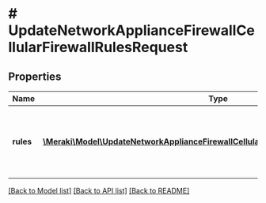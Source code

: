 # # UpdateNetworkApplianceFirewallCellularFirewallRulesRequest

## Properties

Name | Type | Description | Notes
------------ | ------------- | ------------- | -------------
**rules** | [**\Meraki\Model\UpdateNetworkApplianceFirewallCellularFirewallRulesRequestRulesInner[]**](UpdateNetworkApplianceFirewallCellularFirewallRulesRequestRulesInner.md) | An ordered array of the firewall rules (not including the default rule) | [optional]

[[Back to Model list]](../../README.md#models) [[Back to API list]](../../README.md#endpoints) [[Back to README]](../../README.md)
